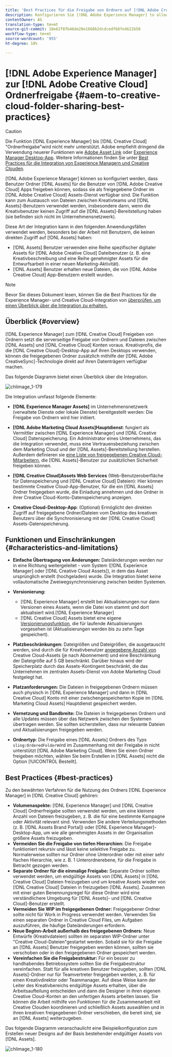```yaml
---
title: 'Best Practices für die Freigabe von Ordnern auf [!DNL Adobe Creative Cloud] '
description: Konfigurieren Sie [!DNL Adobe Experience Manager] to allow users in [!DNL Experience Manager Assets] zum Austausch von Ordnern mit Adobe Creative Cloud (CC)-Benutzern.
contentOwner: AG
translation-type: tm+mt
source-git-commit: 18e62f8fb46de20e1668b2dcdcedf68fe4622b50
workflow-type: tm+mt
source-wordcount: '955'
ht-degree: 18%

---
```



# [!DNL Adobe Experience Manager] zur  [!DNL Adobe Creative Cloud] Ordnerfreigabe  {#aem-to-creative-cloud-folder-sharing-best-practices}

>[!CAUTION]
>
>Die Funktion [!DNL Experience Manager] bis [!DNL Creative Cloud] &quot;Ordnerfreigabe&quot;wird nicht mehr unterstützt. Adobe empfiehlt dringend die Verwendung neuerer Funktionen wie [Adobe Asset Link](https://helpx.adobe.com/de/enterprise/admin-guide.html/enterprise/using/adobe-asset-link.ug.html) oder [Experience Manager Desktop-App](https://experienceleague.adobe.com/docs/experience-manager-desktop-app/using/using.html?lang=de). Weitere Informationen finden Sie unter [Best Practices für die Integration von Experience Managern und Creative Clouden](/help/assets/aem-cc-integration-best-practices.md).

[!DNL Adobe Experience Manager] können so konfiguriert werden, dass Benutzer Ordner  [!DNL Assets] für die Benutzer von  [!DNL Adobe Creative Cloud] Apps freigeben können, sodass sie als freigegebene Ordner im  [!DNL Adobe Creative Cloud] Assets-Dienst verfügbar sind. Die Funktion kann zum Austausch von Dateien zwischen Kreativteams und [!DNL Assets]-Benutzern verwendet werden, insbesondere dann, wenn die Kreativbenutzer keinen Zugriff auf die [!DNL Assets]-Bereitstellung haben (sie befinden sich nicht im Unternehmensnetzwerk).

Diese Art der Integration kann in den folgenden Anwendungsfällen verwendet werden, besonders bei der Arbeit mit Benutzern, die keinen direkten Zugriff auf [!DNL Assets] haben:

* [!DNL Assets] Benutzer verwenden eine Reihe spezifischer digitaler Assets für  [!DNL Adobe Creative Cloud] Dateibenutzer (z. B. eine Kreativbeschreibung und eine Reihe genehmigter Assets für die Entwurfsarbeit in einer neuen Marketing-Aktivität).
* [!DNL Assets] Benutzer erhalten neue Dateien, die von  [!DNL Adobe Creative Cloud] App-Benutzern erstellt wurden.

>[!NOTE]
>
>Bevor Sie dieses Dokument lesen, können Sie die Best Practices für die Experience Manager- und Creative Cloud-Integration von [ überprüfen, um einen Überblick über die Integration zu erhalten.](/help/assets/aem-cc-integration-best-practices.md)

## Überblick {#overview}

[!DNL Experience Manager] zum  [!DNL Creative Cloud] Freigeben von Ordnern setzt die serverseitige Freigabe von Ordnern und Dateien zwischen  [!DNL Assets] und  [!DNL Creative Cloud] Konten voraus. Kreativprofis, die die [!DNL Creative Cloud]-Desktop-App auf ihren Desktops verwenden, können die freigegebenen Ordner zusätzlich mithilfe der [!DNL Adobe CreativeSync]-Technologie direkt auf ihren Datenträgern verfügbar machen.

Das folgende Diagramm bietet einen Überblick über die Integration.

![chlimage_1-179](assets/chlimage_1-406.png)

Die Integration umfasst folgende Elemente:

* **[!DNL Experience Manager Assets]** im Unternehmensnetzwerk (verwaltete Dienste oder lokale Dienste) bereitgestellt werden: Die Freigabe von Ordnern wird hier initiiert.
* **[!DNL Adobe Marketing Cloud Assets]Hauptdienst**: fungiert als Vermittler zwischen  [!DNL Experience Manager] und  [!DNL Creative Cloud] Datenspeicherung. Ein Administrator eines Unternehmens, das die Integration verwendet, muss eine Vertrauensbeziehung zwischen dem Marketing Cloud und der [!DNL Assets]-Bereitstellung herstellen. Außerdem definieren sie [eine Liste von freigegebenen Creative Cloud-Mitarbeitern](https://experienceleague.adobe.com/docs/core-services/interface/assets/t-admin-add-cc-user.html), die [!DNL Assets]-Benutzer zur zusätzlichen Sicherheit freigeben können.

* **[!DNL Creative Cloud]Assets Web Services**  (Web-Benutzeroberfläche für Datenspeicherung und  [!DNL Creative Cloud] Dateien): Hier können bestimmte Creative Cloud-App-Benutzer, für die ein  [!DNL Assets] Ordner freigegeben wurde, die Einladung annehmen und den Ordner in ihrer Creative Cloud-Konto-Datenspeicherung anzeigen.
* **Creative Cloud-Desktop-App**: (Optional) Ermöglicht den direkten Zugriff auf freigegebene Ordner/Dateien vom Desktop des kreativen Benutzers über die Synchronisierung mit der  [!DNL Creative Cloud] Assets-Datenspeicherung.

## Funktionen und Einschränkungen {#characteristics-and-limitations}

* **Einfache Übertragung von Änderungen:** Dateiänderungen werden nur in eine Richtung weitergeleitet - vom System ([!DNL Experience Manager] oder  [!DNL Creative Cloud Assets]), in dem das Asset ursprünglich erstellt (hochgeladen) wurde. Die Integration bietet keine vollautomatische Zweiwegsynchronisierung zwischen beiden Systemen.
* **Versionierung:**

   * [!DNL Experience Manager] erstellt bei Aktualisierungen nur dann Versionen eines Assets, wenn die Datei von stammt und dort aktualisiert wird.[!DNL Experience Manager]
   * [!DNL Creative Cloud] Assets bietet eine eigene [Versionierungsfunktion](https://helpx.adobe.com/de/creative-cloud/help/versioning-faq.html), die für laufende Aktualisierungen vorgesehen ist (Aktualisierungen werden bis zu zehn Tage gespeichert).

* **Platzbeschränkungen:** Dateigrößen und Dateigrößen, die ausgetauscht werden, sind durch die für Kreativbenutzer  [angegebene Anzahl von ](https://helpx.adobe.com/de/creative-cloud/kb/file-storage-quota.html) Creative Cloud-Assets (je nach Abonnement) und eine Beschränkung der Dateigröße auf 5 GB beschränkt. Darüber hinaus wird der Speicherplatz durch das Assets-Kontingent beschränkt, die das Unternehmen im zentralen Assets-Dienst von Adobe Marketing Cloud festgelegt hat.

* **Platzanforderungen:** Die Dateien in freigegebenen Ordnern müssen auch physisch in  [!DNL Experience Manager] und dann in  [!DNL Creative Cloud] Konto mit einer zwischengespeicherten Kopie im  [!DNL Marketing Cloud Assets] Hauptdienst gespeichert werden.
* **Vernetzung und Bandbreite:** Die Dateien in freigegebenen Ordnern und alle Updates müssen über das Netzwerk zwischen den Systemen übertragen werden. Sie sollten sicherstellen, dass nur relevante Dateien und Aktualisierungen freigegeben werden.
* **Ordnertyp**: Die Freigabe eines  [!DNL Assets] Ordners des Typs  `sling:OrderedFolder`wird im Zusammenhang mit der Freigabe in nicht unterstützt  [!DNL Adobe Marketing Cloud]. Wenn Sie einen Ordner freigeben möchten, wählen Sie beim Erstellen in [!DNL Assets] nicht die Option [!UICONTROL Bestellt].

## Best Practices {#best-practices}

Zu den bewährten Verfahren für die Nutzung des Ordners [!DNL Experience Manager] in [!DNL Creative Cloud] gehören:

* **Volumenaspekte:** [!DNL Experience Manager] und  [!DNL Creative Cloud] Ordnerfreigabe sollten verwendet werden, um eine kleinere Anzahl von Dateien freizugeben, z. B. die für eine bestimmte Kampagne oder Aktivität relevant sind. Verwenden Sie andere Verteilungsmethoden (z. B. [!DNL Assets Brand Portal]) oder [!DNL Experience Manager]-Desktop-App, um wie alle genehmigten Assets in der Organisation größere Assets freizugeben.
* **Vermeiden Sie die Freigabe von tiefen Hierarchien:** Die Freigabe funktioniert rekursiv und lässt keine selektive Freigabe zu. Normalerweise sollten nur Ordner ohne Unterordner oder mit einer sehr flachen Hierarchie, wie z. B. 1 Unterordnerebene, für die Freigabe in Betracht gezogen werden.
* **Separate Ordner für die einmalige Freigabe:** Separate Ordner sollten verwendet werden, um endgültige Assets von  [!DNL Assets] in  [!DNL Creative Cloud] Dateien freizugeben und um kreative Assets wieder von  [!DNL Creative Cloud] Dateien in freizugeben  [!DNL Assets]. Zusammen mit einer guten Benennungsregel für diese Ordner wird eine verständlichere Umgebung für [!DNL Assets]- und [!DNL Creative Cloud]-Benutzer erstellt.
* **Vermeiden Sie WIP im freigegebenen Ordner:** Freigegebener Ordner sollte nicht für Work in Progress verwendet werden. Verwenden Sie einen separaten Ordner in Creative Cloud Files, um Aufgaben auszuführen, die häufige Dateiänderungen erfordern.
* **Neue Beginn-Arbeit außerhalb des freigegebenen Ordners:** Neue Entwürfe (Kreativdateien) sollten im separaten WIP-Ordner unter &quot;Creative Cloud-Dateien&quot;gestartet werden. Sobald sie für die Freigabe an  [!DNL Assets] Benutzer freigegeben werden können, sollten sie verschoben oder in den freigegebenen Ordner gespeichert werden.
* **Vereinfachen Sie die Freigabestruktur:** Für ein besser zu handhabendes Betriebssystem sollten Sie die Freigabestruktur vereinfachen. Statt für alle kreativen Benutzer freizugeben, sollten [!DNL Assets]-Ordner nur für Teamvertreter freigegeben werden, z. B. für einen Kreativdirektor oder Teammanager. Auf diese Weise kann der Leiter des Kreativbereichs endgültige Assets erhalten, über die Arbeitsaufteilung entscheiden und dann die Designer in ihren eigenen Creative Cloud-Konten an den unfertigen Assets arbeiten lassen. Sie können die Arbeit mithilfe von Funktionen für die Zusammenarbeit mit Creative Clouden koordinieren und schließlich Assets auswählen und in ihren kreativen freigegebenen Ordner verschieben, die bereit sind, sie an [!DNL Assets] weiterzugeben.

Das folgende Diagramm veranschaulicht eine Beispielkonfiguration zum Erstellen neuer Designs auf der Basis bestehender endgültiger Assets von [!DNL Assets].

![chlimage_1-180](assets/chlimage_1-407.png)
